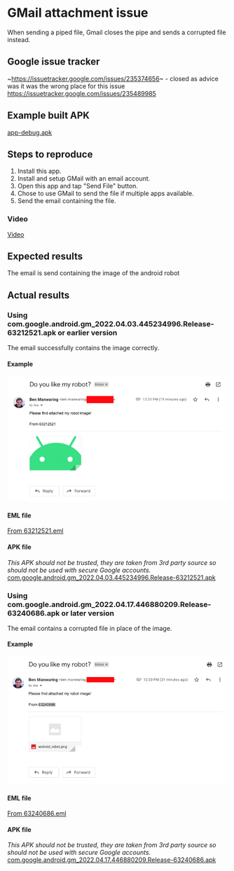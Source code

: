 # GMail attachment issue
When sending a piped file, Gmail closes the pipe and sends a corrupted file instead.

## Google issue tracker
~https://issuetracker.google.com/issues/235374656~ - closed as advice was it was the wrong place for this issue
https://issuetracker.google.com/issues/235489985

## Example built APK
[app-debug.apk](README/app-debug.apk)

## Steps to reproduce
1. Install this app.
2. Install and setup GMail with an email account.
3. Open this app and tap "Send File" button.
4. Chose to use GMail to send the file if multiple apps available.
5. Send the email containing the file.

### Video
[Video](README/video.mp4)

## Expected results
The email is send containing the image of the android robot

## Actual results
### Using com.google.android.gm_2022.04.03.445234996.Release-63212521.apk or earlier version
The email successfully contains the image correctly.

#### Example
![From 63212521.png](<README/From 63212521.png>)

#### EML file
[From 63212521.eml](<README/From 63212521.eml>)

#### APK file
*This APK should not be trusted, they are taken from 3rd party source so should not be used with secure Google accounts.*
[com.google.android.gm_2022.04.03.445234996.Release-63212521.apk](README/com.google.android.gm_2022.04.03.445234996.Release-63212521.apk)

### Using com.google.android.gm_2022.04.17.446880209.Release-63240686.apk or later version
The email contains a corrupted file in place of the image.

#### Example
![From 63240686.png](<README/From 63240686.png>)

#### EML file
[From 63240686.eml](<README/From 63240686.eml>)

#### APK file
*This APK should not be trusted, they are taken from 3rd party source so should not be used with secure Google accounts.*
[com.google.android.gm_2022.04.17.446880209.Release-63240686.apk](README/com.google.android.gm_2022.04.17.446880209.Release-63240686.apk)
